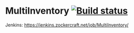 # MultiInventory [![Build status](https://jenkins.zockercraft.net/buildStatus/icon?job=MultiInventory)](https://jenkins.zockercraft.net/job/MultiInventory/)

Jenkins: https://jenkins.zockercraft.net/job/MultiInventory/

